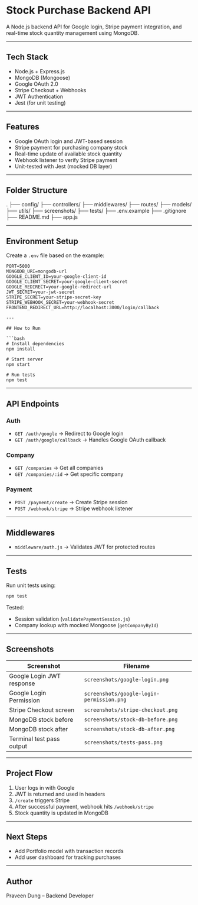 # Stock Purchase Backend API

A Node.js backend API for Google login, Stripe payment integration, and real-time stock quantity management using MongoDB.

---

## Tech Stack

- Node.js + Express.js
- MongoDB (Mongoose)
- Google OAuth 2.0
- Stripe Checkout + Webhooks
- JWT Authentication
- Jest (for unit testing)

---

## Features

- Google OAuth login and JWT-based session
- Stripe payment for purchasing company stock
- Real-time update of available stock quantity
- Webhook listener to verify Stripe payment
- Unit-tested with Jest (mocked DB layer)

---

## Folder Structure

.
├── config/
├── controllers/
├── middlewares/
├── routes/
├── models/
├── utils/
├── screenshots/
├── tests/
├── .env.example
├── .gitignore
├── README.md
├── app.js

---

## Environment Setup

Create a `.env` file based on the example:

```env
PORT=5000
MONGODB_URI=mongodb-url
GOOGLE_CLIENT_ID=your-google-client-id
GOOGLE_CLIENT_SECRET=your-google-client-secret
GOOGLE_REDIRECT=your-google-redirect-url
JWT_SECRET=your-jwt-secret
STRIPE_SECRET=your-stripe-secret-key
STRIPE_WEBHOOK_SECRET=your-webhook-secret
FRONTEND_REDIRECT_URL=http://localhost:3000/login/callback

---

## How to Run

```bash
# Install dependencies
npm install

# Start server
npm start

# Run tests
npm test
```

---

##  API Endpoints

###  Auth

- `GET /auth/google` → Redirect to Google login
- `GET /auth/google/callback` → Handles Google OAuth callback

###  Company

- `GET /companies` → Get all companies
- `GET /companies/:id` → Get specific company

###  Payment

- `POST /payment/create` → Create Stripe session
- `POST /webhook/stripe` → Stripe webhook listener

---

##  Middlewares

- `middleware/auth.js` → Validates JWT for protected routes

---

##  Tests

Run unit tests using:

```bash
npm test
```

Tested:
- Session validation (`validatePaymentSession.js`)
- Company lookup with mocked Mongoose (`getCompanyById`)

---

##  Screenshots

| Screenshot                      |  Filename              |
|---------------------------------|-------------------------------|
| Google Login JWT response       | `screenshots/google-login.png`
| Google Login Permission         | `screenshots/google-login-permission.png`
| Stripe Checkout screen          | `screenshots/stripe-checkout.png`
| MongoDB stock before            | `screenshots/stock-db-before.png`
| MongoDB stock after             | `screenshots/stock-db-after.png`
| Terminal test pass output       | `screenshots/tests-pass.png`

---

##  Project Flow

1. User logs in with Google
2. JWT is returned and used in headers
3. `/create` triggers Stripe
4. After successful payment, webhook hits `/webhook/stripe`
5. Stock quantity is updated in MongoDB

---

##  Next Steps

- Add Portfolio model with transaction records
- Add user dashboard for tracking purchases

---

##  Author

Praveen Dung – Backend Developer 